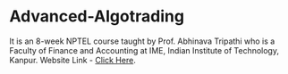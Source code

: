 # Advanced-Algotrading
It is an 8-week NPTEL course taught by Prof. Abhinava Tripathi who is a Faculty of Finance and Accounting at IME, Indian Institute of Technology, Kanpur. Website Link - [Click Here](https://onlinecourses.nptel.ac.in/noc23_mg119/preview).
